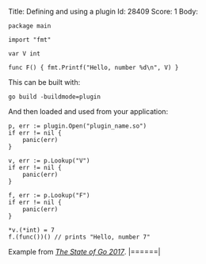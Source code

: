 Title: Defining and using a plugin
Id: 28409
Score: 1
Body:
```
package main

import "fmt"

var V int

func F() { fmt.Printf("Hello, number %d\n", V) }
```

This can be built with:

```
go build -buildmode=plugin
```

And then loaded and used from your application:

```
p, err := plugin.Open("plugin_name.so")
if err != nil {
    panic(err)
}

v, err := p.Lookup("V")
if err != nil {
    panic(err)
}

f, err := p.Lookup("F")
if err != nil {
    panic(err)
}

*v.(*int) = 7
f.(func())() // prints "Hello, number 7"
```

Example from _[The State of Go 2017](https://talks.golang.org/2017/state-of-go.slide#1)_.
|======|
